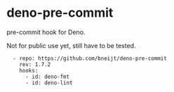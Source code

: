 # deno-pre-commit

pre-commit hook for Deno.

Not for public use yet, still have to be tested.

```
  - repo: https://github.com/bneijt/deno-pre-commit
    rev: 1.7.2
    hooks:
      - id: deno-fmt
      - id: deno-lint
```
